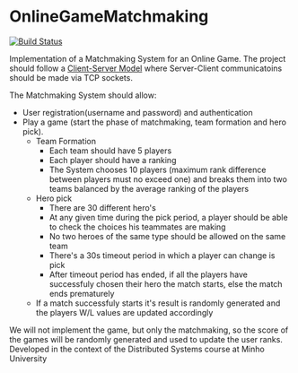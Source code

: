 # OnlineGameMatchmaking
[![Build Status](https://travis-ci.org/jcm300/OnlineGameMatchmaking.svg?branch=master)](https://travis-ci.org/jcm300/OnlineGameMatchmaking)

Implementation of a Matchmaking System for an Online Game. The project should follow a [Client-Server Model](https://en.wikipedia.org/wiki/Client%E2%80%93server_model) where Server-Client communicatoins should be made via TCP sockets.

The Matchmaking System should allow:

* User registration(username and password) and authentication 
* Play a game (start the phase of matchmaking, team formation and hero pick).
    * Team Formation
        * Each team should have 5 players
        * Each player should have a ranking 
        * The System chooses 10 players (maximum rank difference between players must no exceed one) and breaks them into two teams balanced by the average ranking of the players
    * Hero pick
        * There are 30 different hero's
        * At any given time during the pick period, a player should be able to check the choices his teammates are making
        * No two heroes of the same type should be allowed on the same team
        * There's a 30s timeout period in which a player can change is pick
        * After timeout period has ended, if all the players have successfuly chosen their hero the match starts, else the match ends prematurely
    * If a match successfuly starts it's result is randomly generated and the players W/L values are updated accordingly
          

We will not implement the game, but only the matchmaking, so the score of the games will be randomly generated and used to update the user ranks.
Developed in the context of the Distributed Systems course at Minho University
